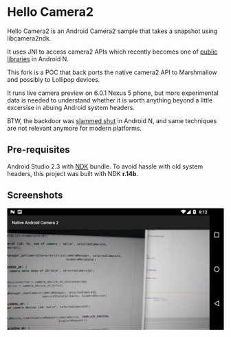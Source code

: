 Hello Camera2
=============
Hello Camera2 is an Android Camera2 sample that takes a snapshot using libcamera2ndk.

It uses JNI to access camera2 APIs which recently becomes one of 
[public libraries](http://android-developers.blogspot.kr/2016/06/improving-stability-with-private-cc.html)
in Android N.

This fork is a POC that back ports the native camera2 API to Marshmallow and possibly to Lollipop devices.

It runs live camera preview on 6.0.1 Nexus 5 phone, but more experimental data is needed to understand whether
it is worth anything beyond a little excersise in abuing Android system headers.

BTW, the backdoor was [slammed shut](https://developer.android.com/about/versions/nougat/android-7.0-changes.html#ndk) in Android N, and same techniques are not relevant anymore for modern platforms.

Pre-requisites
--------------
Android Studio 2.3 with [NDK](https://developer.android.com/ndk/) bundle. 
To avoid hassle with old system headers, this project was built with NDK **r.14b**.

Screenshots
-----------
![screenshot](screenshot.png)

